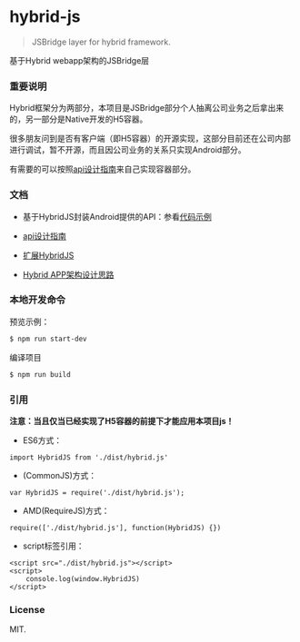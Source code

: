 # hybrid-js

> JSBridge layer for hybrid framework.

基于Hybrid webapp架构的JSBridge层


### 重要说明

Hybrid框架分为两部分，本项目是JSBridge部分个人抽离公司业务之后拿出来的，另一部分是Native开发的H5容器。

很多朋友问到是否有客户端（即H5容器）的开源实现，这部分目前还在公司内部进行调试，暂不开源，而且因公司业务的关系只实现Android部分。

有需要的可以按照[api设计指南](./doc/design.md)来自己实现容器部分。


### 文档

- 基于HybridJS封装Android提供的API：参看[代码示例](./api/base.js)

- [api设计指南](./doc/design.md)

- [扩展HybridJS](./doc/extend-h5.md)

- [Hybrid APP架构设计思路](https://github.com/chemdemo/chemdemo.github.io/issues/12)


### 本地开发命令

预览示例：

``` bash
$ npm run start-dev
```

编译项目

``` bash
$ npm run build
```


### 引用

**注意：当且仅当已经实现了H5容器的前提下才能应用本项目js！**

- ES6方式：
```
import HybridJS from './dist/hybrid.js'
```

- (CommonJS)方式：
```
var HybridJS = require('./dist/hybrid.js');
```

- AMD(RequireJS)方式：
```
require(['./dist/hybrid.js'], function(HybridJS) {})
```

- script标签引用：
```
<script src="./dist/hybrid.js"></script>
<script>
    console.log(window.HybridJS)
</script>
```


### License

MIT.

